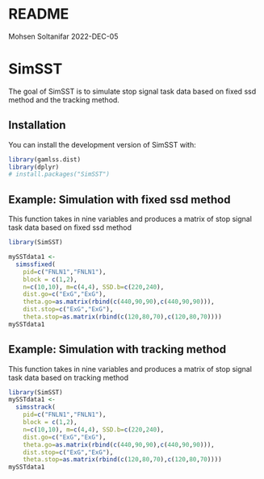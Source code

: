 README
================
Mohsen Soltanifar
2022-DEC-05

<!-- README.md is generated from README.Rmd. Please edit that file -->

# SimSST

The goal of SimSST is to simulate stop signal task data based on fixed
ssd method and the tracking method.

## Installation

You can install the development version of SimSST with:

``` r
library(gamlss.dist)
library(dplyr)
# install.packages("SimSST")
```

## Example: Simulation with fixed ssd method

This function takes in nine variables and produces a matrix of stop
signal task data based on fixed ssd method

``` r
library(SimSST)

mySSTdata1 <- 
  simssfixed(
    pid=c("FNLN1","FNLN1"), 
    block = c(1,2),
    n=c(10,10), m=c(4,4), SSD.b=c(220,240),
    dist.go=c("ExG","ExG"),
    theta.go=as.matrix(rbind(c(440,90,90),c(440,90,90))),
    dist.stop=c("ExG","ExG"),
    theta.stop=as.matrix(rbind(c(120,80,70),c(120,80,70))))
mySSTdata1 
```

## Example: Simulation with tracking method

This function takes in nine variables and produces a matrix of stop
signal task data based on tracking method

``` r
library(SimSST)
mySSTdata1 <- 
  simsstrack(
    pid=c("FNLN1","FNLN1"), 
    block = c(1,2),
    n=c(10,10), m=c(4,4), SSD.b=c(220,240),
    dist.go=c("ExG","ExG"),
    theta.go=as.matrix(rbind(c(440,90,90),c(440,90,90))),
    dist.stop=c("ExG","ExG"),
    theta.stop=as.matrix(rbind(c(120,80,70),c(120,80,70))))
mySSTdata1 
```
